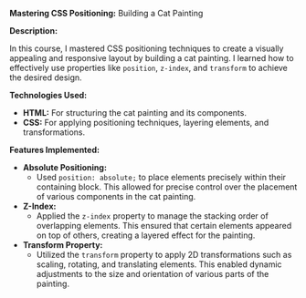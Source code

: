 <p><strong>Mastering CSS Positioning:</strong> Building a Cat Painting</p>
<p><strong>Description:</strong></p>
<p>In this course, I mastered CSS positioning techniques to create a visually appealing and responsive layout by building a cat painting. I learned how to effectively use properties like <code>position</code>, <code>z-index</code>, and <code>transform</code> to achieve the desired design.</p>

<p><strong>Technologies Used:</strong></p>
<ul>
  <li><strong>HTML:</strong> For structuring the cat painting and its components.</li>
  <li><strong>CSS:</strong> For applying positioning techniques, layering elements, and transformations.</li>
</ul>

<p><strong>Features Implemented:</strong></p>
<ul>
  <li><strong>Absolute Positioning:</strong>
    <ul>
      <li>Used <code>position: absolute;</code> to place elements precisely within their containing block. This allowed for precise control over the placement of various components in the cat painting.</li>
    </ul>
  </li>
  <li><strong>Z-Index:</strong>
    <ul>
      <li>Applied the <code>z-index</code> property to manage the stacking order of overlapping elements. This ensured that certain elements appeared on top of others, creating a layered effect for the painting.</li>
    </ul>
  </li>
  <li><strong>Transform Property:</strong>
    <ul>
      <li>Utilized the <code>transform</code> property to apply 2D transformations such as scaling, rotating, and translating elements. This enabled dynamic adjustments to the size and orientation of various parts of the painting.</li>
    </ul>
  </li>
</ul>
